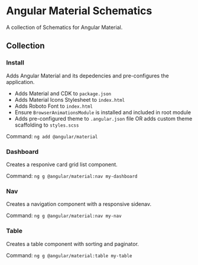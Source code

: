 # Angular Material Schematics
A collection of Schematics for Angular Material.

## Collection

### Install
Adds Angular Material and its depedencies and pre-configures the application. 

- Adds Material and CDK to `package.json`
- Adds Material Icons Stylesheet to `index.html`
- Adds Roboto Font to `index.html`
- Ensure `BrowserAnimationsModule` is installed and included in root module
- Adds pre-configured theme to `.angular.json` file OR adds custom theme scaffolding to `styles.scss`

Command: `ng add @angular/material`
 
### Dashboard
Creates a responive card grid list component.

Command: `ng g @angular/material:nav my-dashboard`

### Nav
Creates a navigation component with a responsive sidenav.

Command: `ng g @angular/material:nav my-nav`

### Table
Creates a table component with sorting and paginator.

Command: `ng g @angular/material:table my-table`
